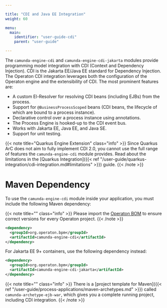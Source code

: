 ```yaml
---

title: "CDI and Java EE Integration"
weight: 60

menu:
  main:
    identifier: "user-guide-cdi"
    parent: "user-guide"

---
```


The `camunda-engine-cdi` and `camunda-engine-cdi-jakarta` modules provide programming model integration with CDI (Context and Dependency Injection).
CDI is the Jakarta EE/Java EE standard for Dependency Injection. The Operaton CDI integration leverages both the configuration of the Operaton engine
and the extensibility of CDI. The most prominent features are:

 * A custom El-Resolver for resolving CDI beans (including EJBs) from the process.
 * Support for `@BusinessProcessScoped` beans (CDI beans, the lifecycle of which are bound to a process instance).
 * Declarative control over a process instance using annotations.
 * The Process Engine is hooked-up to the CDI event bus.
 * Works with Jakarta EE, Java EE, and Java SE.
 * Support for unit testing.

{{< note title="Quarkus Engine Extension" class="info" >}}
Since Quarkus ArC does not aim to fully implement CDI 2.0, you cannot use the full range of features the `camunda-engine-cdi` module provides.
Read about the limitations in the [Quarkus Integration]({{< ref "/user-guide/quarkus-integration/cdi-integration.md#limitations" >}}) guide.
{{< /note >}}

# Maven Dependency

To use the `camunda-engine-cdi` module inside your application, you must include the following Maven dependency:

{{< note title="" class="info" >}}
  Please import the [Operaton BOM](/get-started/apache-maven/) to ensure correct versions for every Operaton project.
{{< /note >}}

```xml
<dependency>
  <groupId>org.operaton.bpm</groupId>
  <artifactId>camunda-engine-cdi</artifactId>
</dependency>
```

For Jakarta EE 9+ containers, use the following dependency instead:

```xml
<dependency>
  <groupId>org.operaton.bpm</groupId>
  <artifactId>camunda-engine-cdi-jakarta</artifactId>
</dependency>
```

{{< note title="" class="info" >}}
  There is a [project template for Maven]({{< ref "/user-guide/process-applications/maven-archetypes.md" >}}) called `camunda-archetype-ejb-war`, which gives you a complete running project, including CDI integration.
{{< /note >}}
